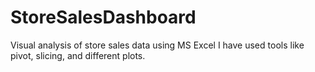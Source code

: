 # StoreSalesDashboard
Visual analysis of store sales data using MS Excel
I have used tools like pivot, slicing, and different plots.
